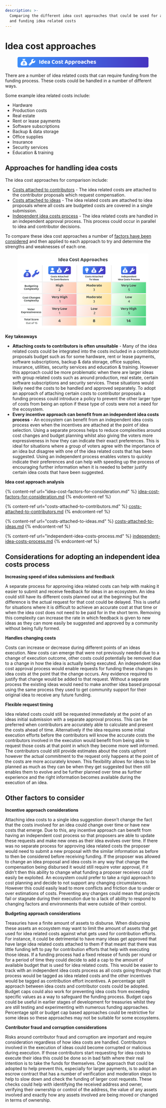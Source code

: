 ```yaml
---
description: >-
  Comparing the different idea cost approaches that could be used for approving
  and funding idea related costs
---
```


# Idea cost approaches

<figure><img src="../../../.gitbook/assets/idea-cost-approaches-title.png" alt=""><figcaption></figcaption></figure>

There are a number of idea related costs that can require funding from the funding process. These costs could be handled in a number of different ways.

Some example idea related costs include:

* Hardware
* Production costs
* Real estate
* Rent or lease payments
* Software subscriptions
* Backup & data storage
* Office supplies
* Insurance
* Security services
* Education & training



## Approaches for handling idea costs

The idea cost approaches for comparison include:

* [Costs attached to contributors](costs-attached-to-contributors.md) - The idea related costs are attached to the contributor proposals which request compensation.
* [Costs attached to ideas](costs-attached-to-ideas.md) - The idea related costs are attached to idea proposals where all costs are budgeted costs are covered in a single submission.
* [Independent idea costs process](independent-idea-costs-process.md) - The idea related costs are handled in an independent approval process. This process could occur in parallel to idea and contributor decisions.



To compare these idea cost approaches a number of [factors have been considered](idea-cost-factors-for-consideration.md) and then applied to each approach to try and determine the strengths and weaknesses of each one.

<figure><img src="../../../.gitbook/assets/idea-cost-approaches.png" alt=""><figcaption></figcaption></figure>



**Key takeaways**

* **Attaching costs to contributors is often unsuitable** - Many of the idea related costs could be integrated into the costs included in a contributor proposals budget such as for some hardware, rent or lease payments, software subscriptions, backup & data storage, office supplies, insurance, utilities, security services and education & training. However this approach could be more problematic when there are larger ideas with group related costs such as around production, real estate, certain software subscriptions and security services. These situations would likely need the costs to be handled and approved separately. To adopt an approach of attaching certain costs to contributor proposals a funding process could introduce a policy to prevent the other larger type of costs from being an option if these type of costs were not a need for the ecosystem.
* **Every incentive approach can benefit from an independent idea costs process** - An ecosystem can benefit from an independent idea costs process even when the incentives are attached at the point of idea selection. Using a separate process helps to reduce complexities around cost changes and budget planning whilst also giving the voters more expressiveness in how they can indicate their exact preferences. This is ideal for situations where a group of voters agree with the importance of an idea but disagree with one of the idea related costs that has been suggested. Using an independent process enables voters to quickly indicate their preferences and can help with speeding up the process of encouraging further information when it is needed to better justify certain idea costs that have been suggested.



**Idea cost approach analysis**

{% content-ref url="idea-cost-factors-for-consideration.md" %}
[idea-cost-factors-for-consideration.md](idea-cost-factors-for-consideration.md)
{% endcontent-ref %}

{% content-ref url="costs-attached-to-contributors.md" %}
[costs-attached-to-contributors.md](costs-attached-to-contributors.md)
{% endcontent-ref %}

{% content-ref url="costs-attached-to-ideas.md" %}
[costs-attached-to-ideas.md](costs-attached-to-ideas.md)
{% endcontent-ref %}

{% content-ref url="independent-idea-costs-process.md" %}
[independent-idea-costs-process.md](independent-idea-costs-process.md)
{% endcontent-ref %}



## Considerations for **adopting an independent idea costs process**



**Increasing speed of idea submissions and feedback**

A separate process for approving idea related costs can help with making it easier to submit and receive feedback for ideas in an ecosystem. An idea could still have its different costs planned out at the beginning but the difference is the actual request for that cost could be delayed. This is useful for situations where it is difficult to achieve an accurate cost at that time or when the idea cost does not need to be paid for in the short term. Removing this complexity can increase the rate in which feedback is given to new ideas as they can more easily be suggested and approved by a community without being fully formed.



**Handles changing costs**

Costs can increase or decrease during different points of an ideas execution. New costs can emerge that were not previously needed due to a change of execution outcome, other costs could potentially be removed due to a change in how the idea is actually being executed. An independent idea cost approval process would enable requests for funding these changes in idea costs at the point that the change occurs. Any evidence required to justify that change would be added to that request. Without a separate process the existing ideas would need to make another idea based proposal using the same process they used to get community support for their original idea to receive any future funding.



**Flexible request timing**

Idea related costs could still be requested immediately at the point of an ideas initial submission with a separate approval process. This can be preferred when contributors are accurately able to calculate and present the costs ahead of time. Alternatively if the idea requires some initial execution efforts before the contributors will know the accurate costs the contributors involved in the execution would benefit from being able to request those costs at that point in which they become more well informed. The contributors could still provide estimates about the costs upfront however the actual commitment to the request only happens at the point of the costs are more accurately known. This flexibility allows for ideas to be planned as much as they can be when they get suggested but then still enables them to evolve and be further planned over time as further experience and the right information becomes available during the execution of an idea.



## Other factors to consider



**Incentive approach considerations**

Attaching idea costs to a single idea suggestion doesn’t change the fact that the costs involved for an idea could change over time or have new costs that emerge. Due to this, any incentive approach can benefit from having an independent cost process so that proposers are able to update these requests and make new ones as their idea evolves over time. If there was no separate process for approving idea related costs the proposer would need to submit a new proposal with the similar information as before to then be considered before receiving funding. If the proposer was allowed to change an idea proposal and idea costs in any way that change the compensation being disbursed it would still require voter approval, if it didn’t then this ability to change what funding a proposer receives could easily be exploited. An ecosystem could prefer to take a rigid approach to cost planning and decide to not support any changing circumstances. However this could easily lead to more conflicts and friction due to under or over estimations of costs. Preventing any changes could mean that projects fail or stagnate during their execution due to a lack of ability to respond to changing factors and environments that were outside of their control.



**Budgeting approach considerations**

Treasuries have a finite amount of assets to disburse. When disbursing these assets an ecosystem may want to limit the amount of assets that get used for idea related costs against what gets used for contribution efforts. For instance, it could be detrimental to have many ideas get approved that have large idea related costs attached to them if that meant that there was little funding left to pay for contribution efforts that help with executing those ideas. If a funding process had a fixed release of funds per round or for a period of time they could decide to add a cap to the amount of available budget that is used for idea related costs. This would be easier to track with an independent idea costs process as all costs going through that process would be tagged as idea related costs and the other incentives would be tagged as contribution effort incentives. A percentage split approach between idea costs and contributor costs could be adopted. Budget caps could also work for preventing idea costs from exceeding specific values as a way to safeguard the funding process. Budget caps could be useful in earlier stages of development for treasuries whilst they are still testing and experimenting with numerous funding approaches. Percentage split or budget cap based approaches could be restrictive for some ideas so these approaches may not be suitable for some ecosystems.



**Contributor fraud and corruption considerations**

Risks around contributor fraud and corruption are important and require consideration regardless of how idea costs are handled. Contributors involved in the execution of ideas could become corrupted or malicious during execution. If those contributors start requesting for idea costs to execute their idea this could be done so in bad faith where their real intention is to take the funds for themselves. One approach that could be adopted to help prevent this, especially for larger payments, is to adopt an escrow contract that has a number of verification and moderation steps to help to slow down and check the funding of larger cost requests. These checks could help with identifying the received address and owner, verifying their ownership or control of the address, the value of any assets involved and exactly how any assets involved are being moved or changed in terms of ownership.
